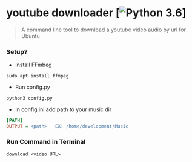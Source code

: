 # youtube downloader [![Python 3.6](https://img.shields.io/badge/python-3.6-blue.svg)]

> A command line tool to download a youtube video audio by url for Ubuntu

### Setup?
* Install FFmbeg
``` Terminal
sudo apt install ffmpeg
```

* Run config.py 
```terminal
python3 config.py
```

* In config.ini add path to your music dir
```ini
[PATH] 
OUTPUT = <path>   EX: /home/development/Music

```


### Run Command in Terminal
```terminal
download <video URL>
```

